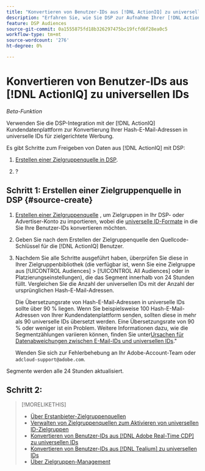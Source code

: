```yaml
---
title: "Konvertieren von Benutzer-IDs aus [!DNL ActionIQ] zu universellen IDs"
description: "Erfahren Sie, wie Sie DSP zur Aufnahme Ihrer [!DNL ActionIQ] Erstanbietersegmente."
feature: DSP Audiences
source-git-commit: 0a1555875fd18b326297475bc19fcfd6f28ea0c5
workflow-type: tm+mt
source-wordcount: '276'
ht-degree: 0%

---
```


# Konvertieren von Benutzer-IDs aus [!DNL ActionIQ] zu universellen IDs

*Beta-Funktion*

Verwenden Sie die DSP-Integration mit der [!DNL ActionIQ] Kundendatenplattform zur Konvertierung Ihrer Hash-E-Mail-Adressen in universelle IDs für zielgerichtete Werbung.

Es gibt <!-- NN --> Schritte zum Freigeben von Daten aus [!DNL ActionIQ] mit DSP:

1. [Erstellen einer Zielgruppenquelle in DSP](#source-create).

1. ?

## Schritt 1: Erstellen einer Zielgruppenquelle in DSP {#source-create}

1. [Erstellen einer Zielgruppenquelle](source-manage.md) , um Zielgruppen in Ihr DSP- oder Advertiser-Konto zu importieren, wobei die [universelle ID-Formate](source-about.md) in die Sie Ihre Benutzer-IDs konvertieren möchten.

1. Geben Sie nach dem Erstellen der Zielgruppenquelle den Quellcode-Schlüssel für die [!DNL ActionIQ] Benutzer.

1. Nachdem Sie alle Schritte ausgeführt haben, überprüfen Sie diese in Ihrer Zielgruppenbibliothek (die verfügbar ist, wenn Sie eine Zielgruppe aus [!UICONTROL Audiences] > [!UICONTROL All Audiences] oder in Platzierungseinstellungen), die das Segment innerhalb von 24 Stunden füllt. Vergleichen Sie die Anzahl der universellen IDs mit der Anzahl der ursprünglichen Hash-E-Mail-Adressen.

   Die Übersetzungsrate von Hash-E-Mail-Adressen in universelle IDs sollte über 90 % liegen. Wenn Sie beispielsweise 100 Hash-E-Mail-Adressen von Ihrer Kundendatenplattform senden, sollten diese in mehr als 90 universelle IDs übersetzt werden. Eine Übersetzungsrate von 90 % oder weniger ist ein Problem. Weitere Informationen dazu, wie die Segmentzählungen variieren können, finden Sie unter[Ursachen für Datenabweichungen zwischen E-Mail-IDs und universellen IDs](#universal-ids-data-variances).&quot;

   Wenden Sie sich zur Fehlerbehebung an Ihr Adobe-Account-Team oder `adcloud-support@adobe.com`.

Segmente werden alle 24 Stunden aktualisiert.

## Schritt 2:

>[!MORELIKETHIS]
>
>* [Über Erstanbieter-Zielgruppenquellen](/help/dsp/audiences/sources/source-about.md)
>* [Verwalten von Zielgruppenquellen zum Aktivieren von universellen ID-Zielgruppen](source-manage.md)
>* [Konvertieren von Benutzer-IDs aus [!DNL Adobe Real-Time CDP] zu universellen IDs](/help/dsp/audiences/sources/source-adobe-rtcdp.md)
>* [Konvertieren von Benutzer-IDs aus [!DNL Tealium] zu universellen IDs](/help/dsp/audiences/sources/source-tealium.md)
>* [Über Zielgruppen-Management](/help/dsp/audiences/audience-about.md)

<!--
>* [Convert User IDs from [!DNL Optimizely] to Universal IDs](/help/dsp/audiences/sources/source-optimizely.md)
-->
